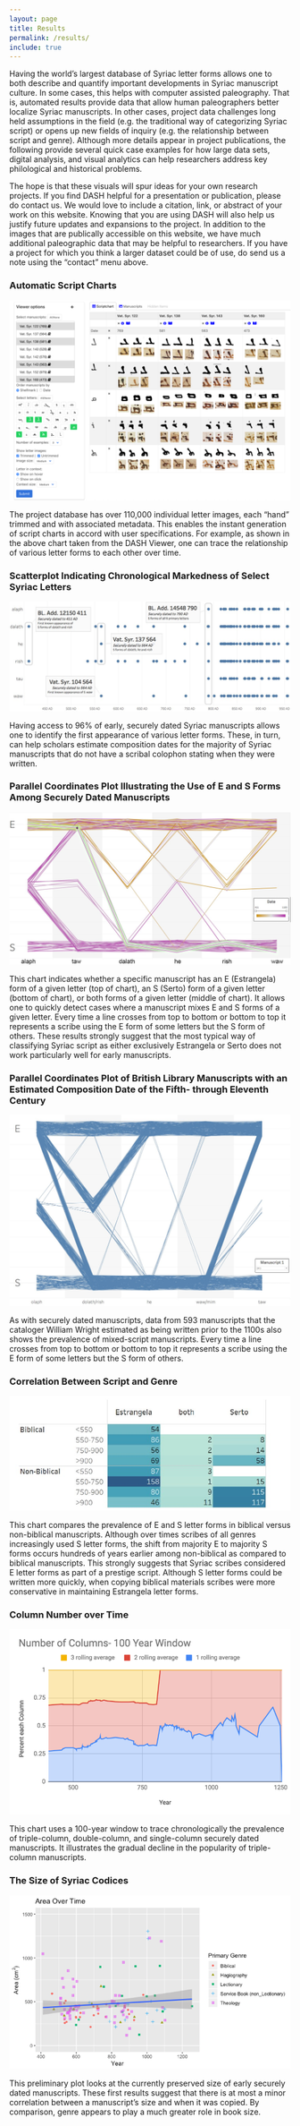 ```yaml
---
layout: page
title: Results
permalink: /results/
include: true
---
```

Having the world’s largest database of Syriac letter forms allows one to both describe and quantify important developments in Syriac manuscript culture. In some cases, this helps with computer assisted paleography. That is, automated results provide data that allow human paleographers better localize Syriac manuscripts. In other cases, project data challenges long held assumptions in the field (e.g. the traditional way of categorizing Syriac script) or opens up new fields of inquiry (e.g. the relationship between script and genre). Although more details appear in project publications, the following provide several quick case examples for how large data sets, digital analysis, and visual analytics can help researchers address key philological and historical problems. 

The hope is that these visuals will spur ideas for your own research projects. If you find DASH helpful for a presentation or publication, please do contact us. We would love to include a citation, link, or abstract of your work on this website. Knowing that you are using DASH will also help us justify future updates and expansions to the project. In addition to the images that are publically accessible on this website, we have much additional paleographic data that may be helpful to researchers. If you have a project for which you think a larger dataset could be of use, do send us a note using the “contact” menu above.  


### Automatic Script Charts

![Image of current Scriptchart](assets/img/scriptchart.png)

The project database has over 110,000 individual letter images, each “hand” trimmed and with associated metadata. This enables the instant generation of script charts in accord with user specifications. For example, as shown in the above chart taken from the DASH Viewer, one can trace the relationship of various letter forms to each other over time.

### Scatterplot Indicating Chronological Markedness of Select Syriac Letters

![Scatterplot of Chronological Markedness of Syriac Letters](assets/img/scatterPlot.jpg)

Having access to 96% of early, securely dated Syriac manuscripts allows one to identify the first appearance of various letter forms. These, in turn, can help scholars estimate composition dates for the majority of Syriac manuscripts that do not have a scribal colophon stating when they were written. 

### Parallel Coordinates Plot Illustrating the Use of E and S Forms Among Securely Dated Manuscripts

![Chart showing whether a manuscript has Estrangela, Serto, or both letter forms](assets/img/parallelCoords1.jpg)

This chart indicates whether a specific manuscript has an E (Estrangela) form of a given letter (top of chart), an S (Serto) form of a given letter (bottom of chart), or both forms of a given letter (middle of chart). It allows one to quickly detect cases where a manuscript mixes E and S forms of a given letter. Every time a line crosses from top to bottom or bottom to top it represents a scribe using the E form of some letters but the S form of others. These results strongly suggest that the most typical way of classifying Syriac script as either exclusively Estrangela or Serto does not work particularly well for early manuscripts.

### Parallel Coordinates Plot of British Library Manuscripts with an Estimated Composition Date of the Fifth- through Eleventh Century

![Chart showing use of both letter forms in a manuscript](assets/img/parallelCoords2.jpg)

As with securely dated manuscripts, data from 593 manuscripts that the cataloger William Wright estimated as being written prior to the 1100s also shows the prevalence of mixed-script manuscripts. Every time a line crosses from top to bottom or bottom to top it represents a scribe using the E form of some letters but the S form of others. 

### Correlation Between Script and Genre

![Chart comparing prevalence of E and S letter forms in biblical vs non-biblical manuscripts](assets/img/correlationBetweenScriptAndGenre.jpg)

This chart compares the prevalence of E and S letter forms in biblical versus non-biblical manuscripts. Although over times scribes of all genres increasingly used S letter forms, the shift from majority E to majority S forms occurs hundreds of years earlier among non-biblical as compared to biblical manuscripts. This strongly suggests that Syriac scribes considered E letter forms as part of a prestige script. Although S letter forms could be written more quickly, when copying biblical materials scribes were more conservative in maintaining Estrangela letter forms.

### Column Number over Time

![Graph of Number of Columns over time](assets/img/column-graph.png)

This chart uses a 100-year window to trace chronologically the prevalence of triple-column, double-column, and single-column securely dated manuscripts. It illustrates the gradual decline in the popularity of triple-column manuscripts.

### The Size of Syriac Codices

![Graph of size of Syriac Codices over time](assets/img/area-over-time.png)

This preliminary plot looks at the currently preserved size of early securely dated manuscripts. These first results suggest that there is at most a minor correlation between a manuscript’s size and when it was copied. By comparison, genre appears to play a much greater role in book size.